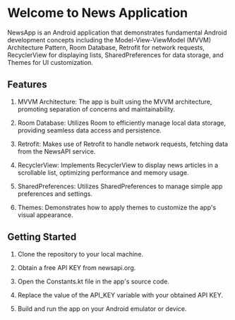 # **Welcome to News Application**

NewsApp is an Android application that demonstrates fundamental Android development concepts including the Model-View-ViewModel (MVVM) Architecture Pattern, Room Database, Retrofit for network requests, RecyclerView for displaying lists, SharedPreferences for data storage, and Themes for UI customization.

## Features
1. MVVM Architecture: The app is built using the MVVM architecture, promoting separation of concerns and maintainability.

2. Room Database: Utilizes Room to efficiently manage local data storage, providing seamless data access and persistence.

3. Retrofit: Makes use of Retrofit to handle network requests, fetching data from the NewsAPI service.

4. RecyclerView: Implements RecyclerView to display news articles in a scrollable list, optimizing performance and memory usage.

5. SharedPreferences: Utilizes SharedPreferences to manage simple app preferences and settings.

6. Themes: Demonstrates how to apply themes to customize the app's visual appearance.

## Getting Started
1. Clone the repository to your local machine.

2. Obtain a free API KEY from newsapi.org.

3. Open the Constants.kt file in the app's source code.

4. Replace the value of the API_KEY variable with your obtained API KEY.

5. Build and run the app on your Android emulator or device.

